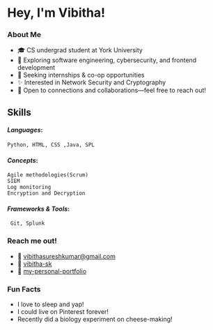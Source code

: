#  Hey, I'm Vibitha!

###  About Me
- 🎓 CS undergrad student at York University  
- 🚀 Exploring software engineering, cybersecurity, and frontend development  
- 🚀 Seeking internships & co-op opportunities  
- ✨ Interested in Network Security and Cryptography  
- 📩 Open to connections and collaborations—feel free to reach out!


##  Skills
#### *Languages*: 
    Python, HTML, CSS ,Java, SPL
#### *Concepts*:
    Agile methodologies(Scrum)
    SIEM
    Log monitoring
    Encryption and Decryption
#### *Frameworks & Tools*:
     Git, Splunk  
  
  
###  Reach me out!
-  📩 [vibithasureshkumar@gmail.com](mailto:vibithasureshkumar@gmail.com)  
-  💬 [vibitha-sk](https://www.linkedin.com/in/vibitha-sk?lipi=urn%3Ali%3Apage%3Ad_flagship3_profile_view_base_contact_details%3BcTTGn5AXSjCDlHBa0fh1yw%3D%3D)  
- 🔗 [my-personal-portfolio](https://vibitha-sk.github.io/Personal-portfolio-web/)  

###  Fun Facts
-  I love to sleep and yap!  
-  I could live on Pinterest forever!  
-  Recently did a biology experiment on cheese-making!  
